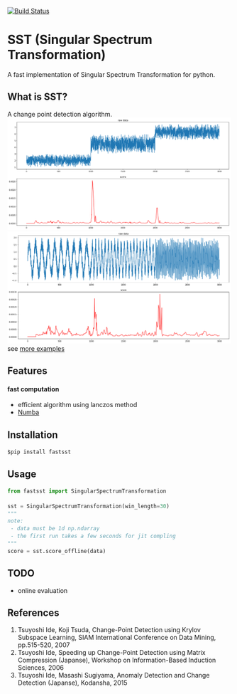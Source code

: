 [![Build Status](https://travis-ci.org/statefb/singular-spectrum-transformation.svg?branch=master)](https://travis-ci.org/statefb/singular-spectrum-transformation)  
# SST (Singular Spectrum Transformation)
A fast implementation of Singular Spectrum Transformation for python.

## What is SST?
A change point detection algorithm.
![example](img/example_step.png)
![example](img/example_freq.png)
see [more examples](./example/examples.ipynb)

## Features
#### fast computation
* efficient algorithm using lanczos method
* [Numba](http://numba.pydata.org/)


## Installation
```
$pip install fastsst
```

## Usage
```usage.py
from fastsst import SingularSpectrumTransformation

sst = SingularSpectrumTransformation(win_length=30)
"""
note:
 - data must be 1d np.ndarray
 - the first run takes a few seconds for jit compling
"""
score = sst.score_offline(data)
```

## TODO
* online evaluation

## References
1. Tsuyoshi Ide, Koji Tsuda, Change-Point Detection using Krylov Subspace Learning, SIAM International Conference on Data Mining, pp.515-520, 2007
2. Tsuyoshi Ide, Speeding up Change-Point Detection using Matrix Compression (Japanse), Workshop on Information-Based Induction Sciences, 2006
3. Tsuyoshi Ide, Masashi Sugiyama, Anomaly Detection and Change Detection (Japanse), Kodansha, 2015

